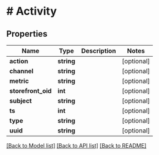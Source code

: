 # # Activity

## Properties

Name | Type | Description | Notes
------------ | ------------- | ------------- | -------------
**action** | **string** |  | [optional]
**channel** | **string** |  | [optional]
**metric** | **string** |  | [optional]
**storefront_oid** | **int** |  | [optional]
**subject** | **string** |  | [optional]
**ts** | **int** |  | [optional]
**type** | **string** |  | [optional]
**uuid** | **string** |  | [optional]

[[Back to Model list]](../../README.md#models) [[Back to API list]](../../README.md#endpoints) [[Back to README]](../../README.md)
